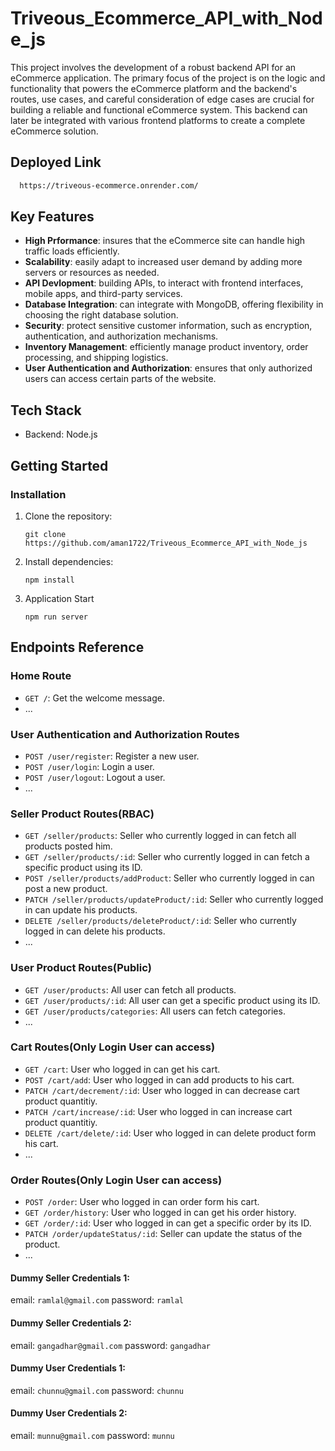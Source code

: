 # Triveous_Ecommerce_API_with_Node_js

This project involves the development of a robust backend API for an eCommerce application. The primary focus of the project is on the logic and functionality that powers the eCommerce platform and the backend's routes, use cases, and careful consideration of edge cases are crucial for building a reliable and functional eCommerce system. This backend can later be integrated with various frontend platforms to create a complete eCommerce solution.

## Deployed Link

```bash
  https://triveous-ecommerce.onrender.com/
```


## Key Features

- **High Prformance**: insures that the eCommerce site can handle high traffic loads efficiently.
- **Scalability**: easily adapt to increased user demand by adding more servers or resources as needed.
- **API Devlopment**: building APIs, to interact with frontend interfaces, mobile apps, and third-party services.
- **Database Integration**: can integrate with MongoDB, offering flexibility in choosing the right database solution.
- **Security**: protect sensitive customer information, such as encryption, authentication, and authorization mechanisms.
- **Inventory Management**: efficiently manage product inventory, order processing, and shipping logistics.
- **User Authentication and Authorization**: ensures that only authorized users can access certain parts of the website.

## Tech Stack

- Backend: Node.js


## Getting Started

### Installation

1. Clone the repository:

   ```
   git clone https://github.com/aman1722/Triveous_Ecommerce_API_with_Node_js
   ```
   
2. Install dependencies:
   ```
   npm install 
   ```

3. Application Start
   ```
   npm run server
   ```


## Endpoints Reference

### Home Route

- `GET /`: Get the welcome message.
- ...


### User Authentication and Authorization Routes

- `POST /user/register`: Register a new user.
- `POST /user/login`: Login a user.
- `POST /user/logout`: Logout a user.
- ...

### Seller Product Routes(RBAC)

- `GET /seller/products`: Seller who currently logged in can fetch all products posted him.
- `GET /seller/products/:id`:  Seller who currently logged in can fetch a specific product using its ID.
- `POST /seller/products/addProduct`:  Seller who currently logged in can post a new product.
- `PATCH /seller/products/updateProduct/:id`:  Seller who currently logged in can update his products.
- `DELETE /seller/products/deleteProduct/:id`:  Seller who currently logged in can delete his products.
- ...

### User Product Routes(Public)

- `GET /user/products`: All user can fetch all products.
- `GET /user/products/:id`: All user can get a specific product using its ID.
- `GET /user/products/categories`: All users can fetch categories.
- ...

### Cart Routes(Only Login User can access)

- `GET /cart`: User who logged in can get his cart.
- `POST /cart/add`: User who logged in can add products to his cart.
- `PATCH /cart/decrement/:id`: User who logged in can decrease cart product quantitiy.
- `PATCH /cart/increase/:id`: User who logged in can increase cart product quantitiy.
- `DELETE /cart/delete/:id`: User who logged in can delete product form his cart.
- ...

### Order Routes(Only Login User can access)

- `POST /order`: User who logged in can order form his cart.
- `GET /order/history`: User who logged in can get his order history.
- `GET /order/:id`: User who logged in can get a specific order by its ID.
- `PATCH /order/updateStatus/:id`: Seller can update the status of the product.
- ...



#### Dummy Seller Credentials 1: 
email: `ramlal@gmail.com`
password: `ramlal`


#### Dummy Seller Credentials 2: 
email: `gangadhar@gmail.com`
password: `gangadhar`


#### Dummy User Credentials 1: 
email: `chunnu@gmail.com`
password: `chunnu`


#### Dummy User Credentials 2: 
email: `munnu@gmail.com`
password: `munnu`